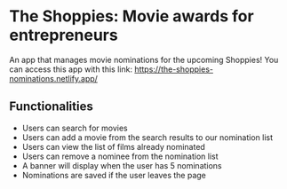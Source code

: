 # The Shoppies: Movie awards for entrepreneurs

An app that manages movie nominations for the upcoming Shoppies! You can access this app with this link:
https://the-shoppies-nominations.netlify.app/

## Functionalities
- Users can search for movies
- Users can add a movie from the search results to our nomination list
- Users can view the list of films already nominated
- Users can remove a nominee from the nomination list
- A banner will display when the user has 5 nominations
- Nominations are saved if the user leaves the page

